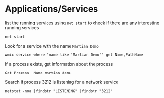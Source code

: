 # Applications/Services

list the running services using  `net start` to check if there are any interesting running services

```
net start
```



Look for a service with the name `Martian Demo`

```
wmic service where "name like 'Martian Demo'" get Name,PathName
```



If a process exists, get information about the process

```
Get-Process -Name martian-demo
```



Search if process 3212 is listening for a network service

```
netstat -noa |findstr "LISTENING" |findstr "3212"
```

